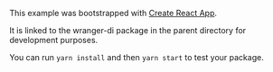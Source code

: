 This example was bootstrapped with [Create React App](https://github.com/facebook/create-react-app).

It is linked to the wranger-di package in the parent directory for development purposes.

You can run `yarn install` and then `yarn start` to test your package.
